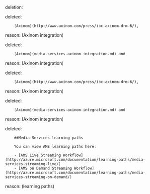 deletion:

deleted:

		[Axinom](http://www.axinom.com/press/ibc-axinom-drm-6/),

reason: (Axinom integration)

deleted:

		[Axinom](media-services-axinom-integration.md) and

reason: (Axinom integration)

deleted:

		[Axinom](http://www.axinom.com/press/ibc-axinom-drm-6/),

reason: (Axinom integration)

deleted:

		[Axinom](media-services-axinom-integration.md) and

reason: (Axinom integration)

deleted:

		##Media Services learning paths
		
		You can view AMS learning paths here:
		
		- [AMS Live Streaming Workflow](http://azure.microsoft.com/documentation/learning-paths/media-services-streaming-live/)
		- [AMS on Demand Streaming Workflow](http://azure.microsoft.com/documentation/learning-paths/media-services-streaming-on-demand/)

reason: (learning paths)

